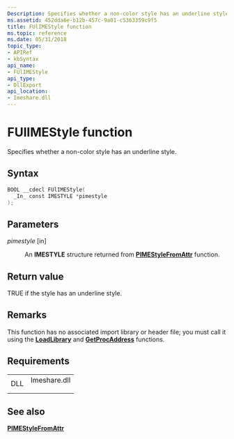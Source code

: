 ```yaml
---
Description: Specifies whether a non-color style has an underline style.
ms.assetid: 452dda6e-b12b-457c-9a01-c5363359c9f5
title: FUlIMEStyle function
ms.topic: reference
ms.date: 05/31/2018
topic_type: 
- APIRef
- kbSyntax
api_name: 
- FUlIMEStyle
api_type: 
- DllExport
api_location: 
- Imeshare.dll
---
```


# FUlIMEStyle function

Specifies whether a non-color style has an underline style.

## Syntax


```C++
BOOL __cdecl FUlIMEStyle(
  _In_ const IMESTYLE *pimestyle
);
```



## Parameters

<dl> <dt>

*pimestyle* \[in\]
</dt> <dd>

An **IMESTYLE** structure returned from [**PIMEStyleFromAttr**](pimestylefromattr.md) function.

</dd> </dl>

## Return value

TRUE if the style has an underline style.

## Remarks

This function has no associated import library or header file; you must call it using the [**LoadLibrary**](https://msdn.microsoft.com/library/ms684175(v=VS.85).aspx) and [**GetProcAddress**](https://msdn.microsoft.com/library/ms683212(v=VS.85).aspx) functions.

## Requirements



|                |                                                                                         |
|----------------|-----------------------------------------------------------------------------------------|
| DLL<br/> | <dl> <dt>Imeshare.dll</dt> </dl> |



## See also

<dl> <dt>

[**PIMEStyleFromAttr**](pimestylefromattr.md)
</dt> </dl>

 

 




